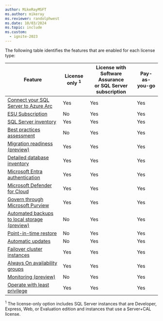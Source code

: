 ```yaml
---
author: MikeRayMSFT
ms.author: mikeray
ms.reviewer: randolphwest
ms.date: 10/03/2024
ms.topic: include
ms.custom:
  - ignite-2023
---
```


The following table identifies the features that are enabled for each license type:

| Feature | License only <sup>1</sup> | License with Software Assurance<br />or SQL Server subscription | Pay-as-you-go |
| --- | --- | --- | --- |
| [Connect your SQL Server to Azure Arc](../connect.md) | Yes | Yes | Yes |
| [ESU Subscription](../extended-security-updates.md) | No | Yes | Yes |
| [SQL Server inventory](../overview.md#manage-your-sql-server-instances-at-scale-from-a-single-point-of-control) | Yes | Yes | Yes |
| [Best practices assessment](../assess.md) | No | Yes | Yes |
| [Migration readiness (preview)](../migration-assessment.md) | Yes | Yes | Yes |
| [Detailed database inventory](../view-databases.md#inventory-databases) | Yes | Yes | Yes |
| [Microsoft Entra authentication](../../../relational-databases/security/authentication-access/azure-ad-authentication-sql-server-overview.md) | Yes | Yes | Yes |
| [Microsoft Defender for Cloud](/azure/defender-for-cloud/defender-for-sql-usage) | Yes | Yes | Yes |
| [Govern through Microsoft Purview](/azure/purview/tutorial-register-scan-on-premises-sql-server) | Yes | Yes | Yes |
| [Automated backups to local storage (preview)](../backup-local.md) | No | Yes | Yes |
| [Point-in-time restore](../point-in-time-restore.md) | No | Yes | Yes |
| [Automatic updates](../update.md) | No | Yes | Yes |
| [Failover cluster instances](../support-for-fci.md) | Yes | Yes | Yes |
| [Always On availability groups](../manage-availability-group.md) | Yes | Yes | Yes |
| [Monitoring (preview)](../sql-monitoring.md) | No | Yes | Yes |
| [Operate with least privilege](../configure-least-privilege.md) | Yes | Yes | Yes |

<sup>1</sup> The license-only option includes SQL Server instances that are Developer, Express, Web, or Evaluation edition and instances that use a Server+CAL license.
